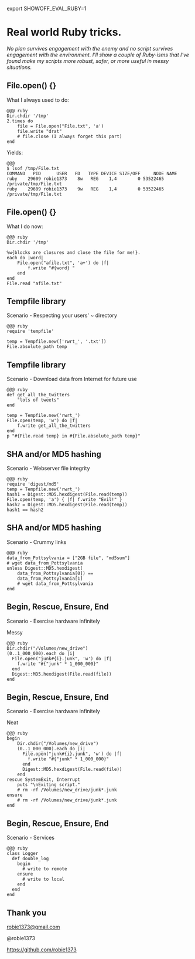 export SHOWOFF_EVAL_RUBY=1

<!SLIDE bullets incremental transition=fade>
# Real world Ruby tricks.

*No plan survives engagement with the enemy and no script survives engagement with the environment. I'll show a couple of Ruby-isms that I've found make my scripts more robust, safer, or more useful in messy situations.*

<!SLIDE code incremental small transition=fade>
## File.open() {}
What I always used to do:

    @@@ ruby
    Dir.chdir '/tmp'
    2.times do
        file = File.open("File.txt", 'a')
        file.write "drat"
        # file.close (I always forget this part)
    end

Yields:

    @@@
    $ lsof /tmp/File.txt
    COMMAND   PID      USER   FD   TYPE DEVICE SIZE/OFF     NODE NAME
    ruby    29609 robie1373    8w   REG    1,4        0 53522465 /private/tmp/File.txt
    ruby    29609 robie1373    9w   REG    1,4        0 53522465 /private/tmp/File.txt

<!SLIDE code small execute incremental transition=fade>
## File.open() {}
What I do now:

    @@@ ruby
    Dir.chdir '/tmp'

    %w{blocks are closures and close the file for me!}.
    each do |word|
        File.open("afile.txt", 'a+') do |f|
            f.write "#{word} "
        end
    end
    File.read "afile.txt"

<!SLIDE code execute transition=fade>
## Tempfile library
Scenario - Respecting your users' ~ directory

    @@@ ruby
    require 'tempfile'

    temp = Tempfile.new(['rwrt_', '.txt'])
    File.absolute_path temp

<!SLIDE code execute small transition=fade>
## Tempfile library 
Scenario - Download data from Internet for future use

    @@@ ruby
    def get_all_the_twitters
        "lots of tweets"
    end

    temp = Tempfile.new('rwrt_')
    File.open(temp, 'w') do |f|
        f.write get_all_the_twitters
    end
    p "#{File.read temp} in #{File.absolute_path temp}"

<!SLIDE code execute small incremental transition=fade>
## SHA and/or MD5 hashing
 Scenario - Webserver file integrity

    @@@ ruby
    require 'digest/md5'
    temp = Tempfile.new('rwrt_')
    hash1 = Digest::MD5.hexdigest(File.read(temp))
    File.open(temp, 'a') { |f| f.write "Evil!" }
    hash2 = Digest::MD5.hexdigest(File.read(temp))
    hash1 == hash2

<!SLIDE code small transition=fade>
## SHA and/or MD5 hashing
Scenario - Crummy links

    @@@ ruby
    data_from_Pottsylvania = ["2GB file", "md5sum"]
    # wget data_from_Pottsylvania
    unless Digest::MD5.hexdigest(
        data_from_Pottsylvania[0]) ==
        data_from_Pottsylvania[1]
        # wget data_from_Pottsylvania
    end


<!SLIDE code incremental transition=fade>
## Begin, Rescue, Ensure, End
Scenario - Exercise hardware infinitely

Messy

    @@@ ruby
    Dir.chdir("/Volumes/new_drive")
    (0..1_000_000).each do |i|
      File.open("junk#{i}.junk", 'w') do |f|
        f.write "#{"junk" * 1_000_000}"
      end
      Digest::MD5.hexdigest(File.read(file))
    end

<!SLIDE code small incremental transition=fade>
## Begin, Rescue, Ensure, End
Scenario - Exercise hardware infinitely

Neat

    @@@ ruby
    begin
        Dir.chdir("/Volumes/new_drive")
        (0..1_000_000).each do |i|
          File.open("junk#{i}.junk", 'w') do |f|
            f.write "#{"junk" * 1_000_000}"
          end
          Digest::MD5.hexdigest(File.read(file))
        end
    rescue SystemExit, Interrupt
        puts "\nExiting script."
        # rm -rf /Volumes/new_drive/junk*.junk
    ensure
        # rm -rf /Volumes/new_drive/junk*.junk
    end

<!SLIDE code small incremental transition=fade>
## Begin, Rescue, Ensure, End
Scenario - Services

    @@@ ruby
    class Logger
      def double_log
        begin
          # write to remote
        ensure
          # write to local
        end
      end
    end

<!SLIDE  transition=fade>
## Thank you

robie1373@gmail.com

@robie1373

https://github.com/robie1373